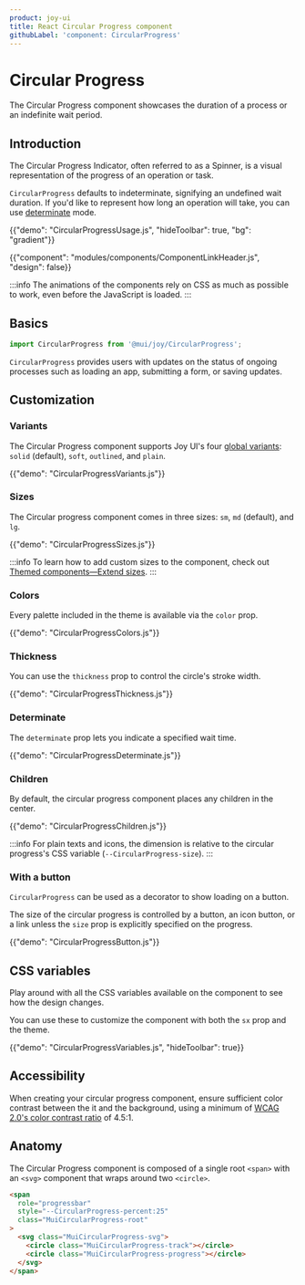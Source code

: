 ```yaml
---
product: joy-ui
title: React Circular Progress component
githubLabel: 'component: CircularProgress'
---
```


# Circular Progress

<p class="description">The Circular Progress component showcases the duration of a process or an indefinite wait period.</p>

## Introduction

The Circular Progress Indicator, often referred to as a Spinner, is a visual representation of the progress of an operation or task.

`CircularProgress` defaults to indeterminate, signifying an undefined wait duration.
If you'd like to represent how long an operation will take, you can use [determinate](#determinate) mode.

{{"demo": "CircularProgressUsage.js", "hideToolbar": true, "bg": "gradient"}}

{{"component": "modules/components/ComponentLinkHeader.js", "design": false}}

:::info
The animations of the components rely on CSS as much as possible to work, even before the JavaScript is loaded.
:::

## Basics

```jsx
import CircularProgress from '@mui/joy/CircularProgress';
```

`CircularProgress` provides users with updates on the status of ongoing processes such as loading an app, submitting a form, or saving updates.

## Customization

### Variants

The Circular Progress component supports Joy UI's four [global variants](/joy-ui/main-features/global-variants/): `solid` (default), `soft`, `outlined`, and `plain`.

{{"demo": "CircularProgressVariants.js"}}

### Sizes

The Circular progress component comes in three sizes: `sm`, `md` (default), and `lg`.

{{"demo": "CircularProgressSizes.js"}}

:::info
To learn how to add custom sizes to the component, check out [Themed components—Extend sizes](/joy-ui/customization/themed-components/#extend-sizes).
:::

### Colors

Every palette included in the theme is available via the `color` prop.

{{"demo": "CircularProgressColors.js"}}

### Thickness

You can use the `thickness` prop to control the circle's stroke width.

{{"demo": "CircularProgressThickness.js"}}

### Determinate

The `determinate` prop lets you indicate a specified wait time.

{{"demo": "CircularProgressDeterminate.js"}}

### Children

By default, the circular progress component places any children in the center.

{{"demo": "CircularProgressChildren.js"}}

:::info
For plain texts and icons, the dimension is relative to the circular progress's CSS variable (`--CircularProgress-size`).
:::

### With a button

`CircularProgress` can be used as a decorator to show loading on a button.

The size of the circular progress is controlled by a button, an icon button, or a link unless the `size` prop is explicitly specified on the progress.

{{"demo": "CircularProgressButton.js"}}

## CSS variables

Play around with all the CSS variables available on the component to see how the design changes.

You can use these to customize the component with both the `sx` prop and the theme.

{{"demo": "CircularProgressVariables.js", "hideToolbar": true}}

## Accessibility

When creating your circular progress component, ensure sufficient color contrast between the it and the background, using a minimum of [WCAG 2.0's color contrast ratio](https://www.w3.org/TR/UNDERSTANDING-WCAG20/visual-audio-contrast-contrast.html) of 4.5:1.

## Anatomy

The Circular Progress component is composed of a single root `<span>` with an `<svg>` component that wraps around two `<circle>`.

```html
<span
  role="progressbar"
  style="--CircularProgress-percent:25"
  class="MuiCircularProgress-root"
>
  <svg class="MuiCircularProgress-svg">
    <circle class="MuiCircularProgress-track"></circle>
    <circle class="MuiCircularProgress-progress"></circle>
  </svg>
</span>
```
